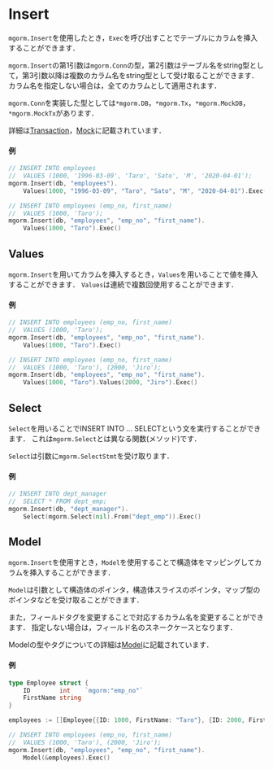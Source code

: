 # Insert
`mgorm.Insert`を使用したとき，`Exec`を呼び出すことでテーブルにカラムを挿入することができます．

`mgorm.Insert`の第1引数は`mgorm.Conn`の型，第2引数はテーブル名をstring型として，第3引数以降は複数のカラム名をstring型として受け取ることができます．
カラム名を指定しない場合は，全てのカラムとして適用されます．

`mgorm.Conn`を実装した型としては`*mgorm.DB`，`*mgorm.Tx`，`*mgorm.MockDB`，`*mgorm.MockTx`があります．

詳細は[Transaction]()，[Mock]()に記載されています．

#### 例
```go
// INSERT INTO employees
//  VALUES (1000, '1996-03-09', 'Taro', 'Sato', 'M', '2020-04-01');
mgorm.Insert(db, "employees").
    Values(1000, "1996-03-09", "Taro", "Sato", "M", "2020-04-01").Exec()

// INSERT INTO employees (emp_no, first_name)
//  VALUES (1000, 'Taro');
mgorm.Insert(db, "employees", "emp_no", "first_name").
    Values(1000, "Taro").Exec()
```


## Values
`mgorm.Insert`を用いてカラムを挿入するとき，`Values`を用いることで値を挿入することができます．
`Values`は連続で複数回使用することができます．

#### 例
```go
// INSERT INTO employees (emp_no, first_name)
//  VALUES (1000, 'Taro');
mgorm.Insert(db, "employees", "emp_no", "first_name").
    Values(1000, "Taro").Exec()

// INSERT INTO employees (emp_no, first_name)
//  VALUES (1000, 'Taro'), (2000, 'Jiro');
mgorm.Insert(db, "employees", "emp_no", "first_name").
    Values(1000, "Taro").Values(2000, "Jiro").Exec()
```


## Select
`Select`を用いることでINSERT INTO ... SELECTという文を実行することができます．
これは`mgorm.Select`とは異なる関数(メソッド)です．

`Select`は引数に`mgorm.SelectStmt`を受け取ります．

#### 例
```go
// INSERT INTO dept_manager
//  SELECT * FROM dept_emp;
mgorm.Insert(db, "dept_manager").
    Select(mgorm.Select(nil).From("dept_emp")).Exec()
```


## Model
`mgorm.Insert`を使用すとき，`Model`を使用することで構造体をマッピングしてカラムを挿入することができます．

`Model`は引数として構造体のポインタ，構造体スライスのポインタ，マップ型のポインタなどを受け取ることができます．

また，フィールドタグを変更することで対応するカラム名を変更することができます．
指定しない場合は，フィールド名のスネークケースとなります．

Modelの型やタグについての詳細は[Model]()に記載されています．

#### 例
```go
type Employee struct {
    ID        int    `mgorm:"emp_no"`
    FirstName string
}

employees := []Employee{{ID: 1000, FirstName: "Taro"}, {ID: 2000, FirstName: "Jiro"}}

// INSERT INTO employees (emp_no, first_name)
//  VALUES (1000, 'Taro'), (2000, 'Jiro');
mgorm.Insert(db, "employees", "emp_no", "first_name").
    Model(&employees).Exec()
```
